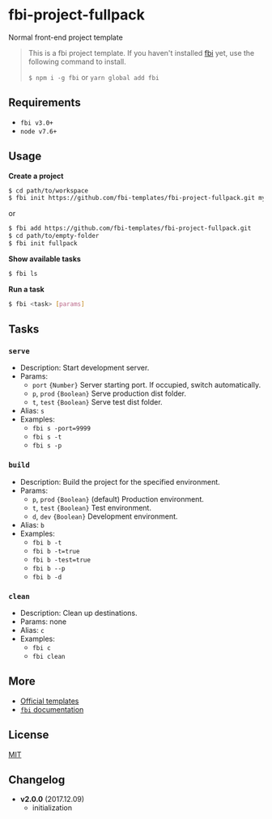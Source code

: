 # fbi-project-fullpack
Normal front-end project template

> This is a fbi project template. If you haven't installed [fbi](https://github.com/AlloyTeam/fbi) yet, use the following command to install.
>
> `$ npm i -g fbi` or `yarn global add fbi`

## Requirements
- `fbi v3.0+`
- `node v7.6+`

## Usage

**Create a project**
```bash
$ cd path/to/workspace
$ fbi init https://github.com/fbi-templates/fbi-project-fullpack.git my-project
```

or

```bash
$ fbi add https://github.com/fbi-templates/fbi-project-fullpack.git
$ cd path/to/empty-folder
$ fbi init fullpack
```

**Show available tasks**
```bash
$ fbi ls
```

**Run a task**
```bash
$ fbi <task> [params]
```

## Tasks

### `serve`
- Description: Start development server.
- Params:
  - `port` `{Number}` Server starting port. If occupied, switch automatically.
  - `p`, `prod` `{Boolean}` Serve production dist folder.
  - `t`, `test` `{Boolean}` Serve test dist folder.
- Alias: `s`
- Examples:
  - `fbi s -port=9999`
  - `fbi s -t`
  - `fbi s -p`

### `build`
- Description: Build the project for the specified environment.
- Params:
  - `p`, `prod` `{Boolean}` (default) Production environment.
  - `t`, `test` `{Boolean}` Test environment.
  - `d`, `dev` `{Boolean}` Development environment.
- Alias: `b`
- Examples:
  - `fbi b -t`
  - `fbi b -t=true`
  - `fbi b -test=true`
  - `fbi b --p`
  - `fbi b -d`
### `clean`
- Description: Clean up destinations.
- Params: none
- Alias: `c`
- Examples:
  - `fbi c`
  - `fbi clean`

## More
- [Official templates](https://github.com/fbi-templates)
- [`fbi` documentation](https://neikvon.gitbooks.io/fbi/content/)

## License
[MIT](https://opensource.org/licenses/MIT)

## Changelog

- **v2.0.0**  (2017.12.09)
  - initialization


